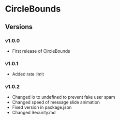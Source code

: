 # CircleBounds

## Versions

### v1.0.0

* First release of CircleBounds

### v1.0.1

* Added rate limit

### v1.0.2

* Changed io to undefined to prevent fake user spam
* Changed speed of message slide animation
* Fixed version in package.json 
* Changed Security.md